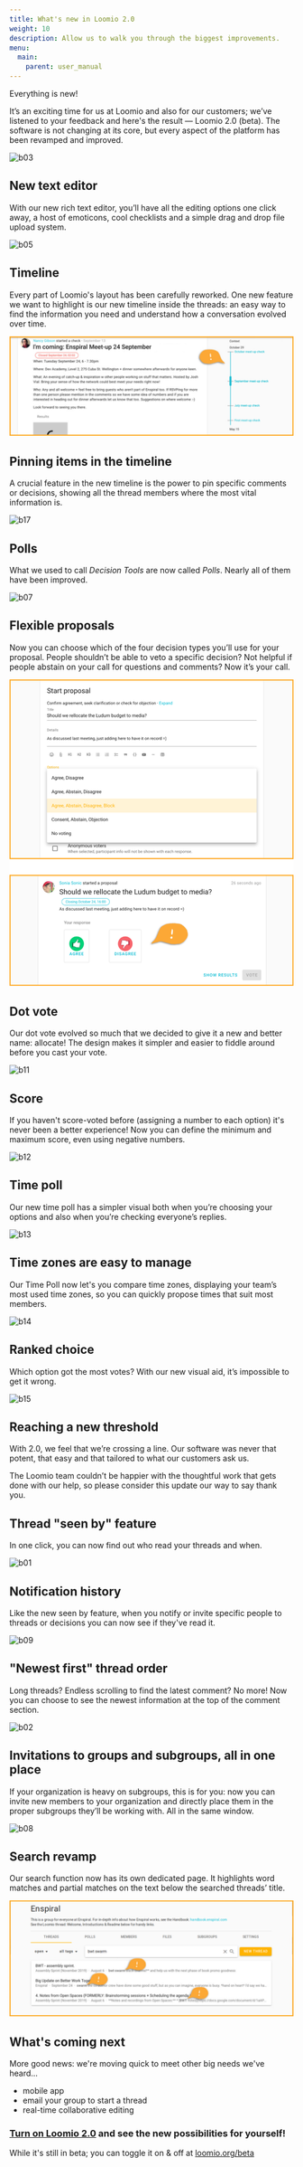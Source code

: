 ```yaml
---
title: What's new in Loomio 2.0
weight: 10
description: Allow us to walk you through the biggest improvements.
menu:
  main:
    parent: user_manual
---
```


Everything is new!

It’s an exciting time for us at Loomio and also for our customers; we’ve listened to your feedback and here's the result — Loomio 2.0 (beta). The software is not changing at its core, but every aspect of the platform has been revamped and improved.

![b03](https://imgur.com/Yo3LYjK.jpg)

## New text editor

With our new rich text editor, you’ll have all the editing options one click away, a host of emoticons, cool checklists and a simple drag and drop file upload system.

![b05](https://imgur.com/JuMqORL.jpg)

## Timeline

Every part of Loomio's layout has been carefully reworked. One new feature we want to highlight is our new timeline inside the threads: an easy way to find the information you need and understand how a conversation evolved over time.

![b16](new_timeline.png)

## Pinning items in the timeline

A crucial feature in the new timeline is the power to pin specific comments or decisions, showing all the thread members where the most vital information is.

![b17](https://imgur.com/A91plYY.png)

## Polls

What we used to call _Decision Tools_ are now called _Polls_. Nearly all of them have been improved.

![b07](https://imgur.com/3l100CM.jpg)

## Flexible proposals

Now you can choose which of the four decision types you’ll use for your proposal. People shouldn’t be able to veto a specific decision? Not helpful if people abstain on your call for questions and comments? Now it’s your call.

![b10](flexible_proposals1.png)

## Dot vote

Our dot vote evolved so much that we decided to give it a new and better name: allocate! The design makes it simpler and easier to fiddle around before you cast your vote.

![b11](https://imgur.com/uuhJCPr.jpg)

## Score

If you haven't score-voted before (assigning a number to each option) it's never been a better experience! Now you can define the minimum and maximum score, even using negative numbers.

![b12](https://imgur.com/kLXKujG.jpg)

## Time poll

Our new time poll has a simpler visual both when you’re choosing your options and also when you’re checking everyone’s replies.

![b13](https://imgur.com/cmde9LX.jpg)

## Time zones are easy to manage

Our Time Poll now let's you compare time zones, displaying your team’s most used time zones, so you can quickly propose times that suit most members.

![b14](https://imgur.com/M9L6byc.jpg)

## Ranked choice

Which option got the most votes? With our new visual aid, it’s impossible to get it wrong.

![b15](https://imgur.com/4zU6t7Z.jpg)

## Reaching a new threshold

With 2.0, we feel that we’re crossing a line. Our software was never that potent, that easy and that tailored to what our customers ask us.

The Loomio team couldn’t be happier with the thoughtful work that gets done with our help, so please consider this update our way to say thank you.

## Thread "seen by" feature

In one click, you can now find out who read your threads and when.

![b01](https://imgur.com/Ul7nlDE.jpg)


## Notification history

Like the new seen by feature, when you notify or invite specific people to threads or decisions you can now see if they've read it.

![b09](https://imgur.com/cw73W7K.jpg)

## "Newest first" thread order

Long threads? Endless scrolling to find the latest comment? No more! Now you can choose to see the newest information at the top of the comment section.

![b02](https://imgur.com/GObaODT.jpg)

## Invitations to groups and subgroups, all in one place

If your organization is heavy on subgroups, this is for you: now you can invite new members to your organization and directly place them in the proper subgroups they’ll be working with. All in the same window.

![b08](https://imgur.com/HCu4nJY.jpg)

## Search revamp

Our search function now has its own dedicated page. It highlights word matches and partial matches on the text below the searched threads’ title.

![b04](search_revamp.png)

## What's coming next

More good news: we're moving quick to meet other big needs we've heard…

- mobile app
- email your group to start a thread
- real-time collaborative editing

### [Turn on Loomio 2.0](https://www.loomio.org/beta/?utm_campaign=whats-new-comp-help&utm_term=help) and see the new possibilities for yourself!
While it's still in beta; you can toggle it on & off at [loomio.org/beta](https://loomio.org/beta/?utm_campaign=whats-new-comp-help&utm_term=help)
